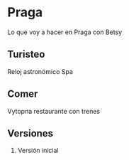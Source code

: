 # Praga
Lo que voy a hacer en Praga con Betsy

## Turisteo
Reloj astronómico
Spa

## Comer
Vytopna restaurante con trenes


## Versiones
1. Versión inicial